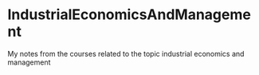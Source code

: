 # IndustrialEconomicsAndManagement
My notes from the courses related to the topic industrial economics and management
